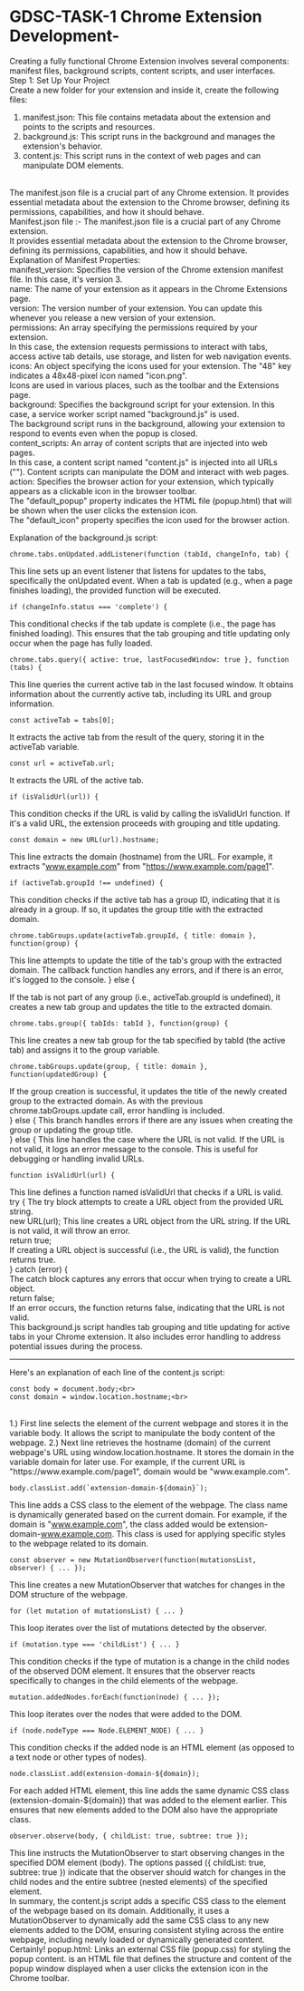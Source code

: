 # GDSC-TASK-1 Chrome Extension Development- 
Creating a fully functional Chrome Extension involves several components: manifest files, background scripts, content scripts, and user interfaces. <br>
Step 1: Set Up Your Project<br>
Create a new folder for your extension and inside it, create the following files:

1. manifest.json: This file contains metadata about the extension and points to the scripts and resources.
2. background.js: This script runs in the background and manages the extension's behavior.
3. content.js: This script runs in the context of web pages and can manipulate DOM elements.
<br>
The manifest.json file is a crucial part of any Chrome extension.
It provides essential metadata about the extension to the Chrome browser, defining its permissions, capabilities, and how it should behave.
<br>
Manifest.json file :-
The manifest.json file is a crucial part of any Chrome extension.<br>
It provides essential metadata about the extension to the Chrome browser, defining its permissions, capabilities, and how it should behave.<br>
Explanation of Manifest Properties:<br>
manifest_version: Specifies the version of the Chrome extension manifest file. In this case, it's version 3.<br>
name: The name of your extension as it appears in the Chrome Extensions page.<br>
version: The version number of your extension. You can update this whenever you release a new version of your extension.<br>
permissions: An array specifying the permissions required by your extension. <br>
In this case, the extension requests permissions to interact with tabs, access active tab details, use storage, and listen for web navigation events.<br>
icons: An object specifying the icons used for your extension. The "48" key indicates a 48x48-pixel icon named "icon.png". <br>
Icons are used in various places, such as the toolbar and the Extensions page.<br>
background: Specifies the background script for your extension. In this case, a service worker script named "background.js" is used. <br>
The background script runs in the background, allowing your extension to respond to events even when the popup is closed.<br>
content_scripts: An array of content scripts that are injected into web pages. <br>
In this case, a content script named "content.js" is injected into all URLs ("<all_urls>"). Content scripts can manipulate the DOM and interact with web pages.<br>
action: Specifies the browser action for your extension, which typically appears as a clickable icon in the browser toolbar. <br>
The "default_popup" property indicates the HTML file (popup.html) that will be shown when the user clicks the extension icon.<br> 
The "default_icon" property specifies the icon used for the browser action.<br>

Explanation of the background.js script:
```
chrome.tabs.onUpdated.addListener(function (tabId, changeInfo, tab) {
```
This line sets up an event listener that listens for updates to the tabs, specifically the onUpdated event. When a tab is updated (e.g., when a page finishes loading), the provided function will be executed.
```
if (changeInfo.status === 'complete') {
```
This conditional checks if the tab update is complete (i.e., the page has finished loading). 
This ensures that the tab grouping and title updating only occur when the page has fully loaded.
```
chrome.tabs.query({ active: true, lastFocusedWindow: true }, function (tabs) {
```
This line queries the current active tab in the last focused window. It obtains information about the currently active tab, including its URL and group information.
```
const activeTab = tabs[0];
```
It extracts the active tab from the result of the query, storing it in the activeTab variable.
```
const url = activeTab.url;
```
It extracts the URL of the active tab.
```
if (isValidUrl(url)) {
```
This condition checks if the URL is valid by calling the isValidUrl function. If it's a valid URL, the extension proceeds with grouping and title updating.
```
const domain = new URL(url).hostname;
```
This line extracts the domain (hostname) from the URL. For example, it extracts "www.example.com" from "https://www.example.com/page1".
```
if (activeTab.groupId !== undefined) {
```
This condition checks if the active tab has a group ID, indicating that it is already in a group. If so, it updates the group title with the extracted domain.
```
chrome.tabGroups.update(activeTab.groupId, { title: domain }, function(group) {
```
This line attempts to update the title of the tab's group with the extracted domain. The callback function handles any errors, and if there is an error, it's logged to the console.
} else {

If the tab is not part of any group (i.e., activeTab.groupId is undefined), it creates a new tab group and updates the title to the extracted domain.
```
chrome.tabs.group({ tabIds: tabId }, function(group) {
```
This line creates a new tab group for the tab specified by tabId (the active tab) and assigns it to the group variable.
```
chrome.tabGroups.update(group, { title: domain }, function(updatedGroup) {
```
If the group creation is successful, it updates the title of the newly created group to the extracted domain. As with the previous chrome.tabGroups.update call, error handling is included.<br>
} else {
This branch handles errors if there are any issues when creating the group or updating the group title.<br>
} else {
This line handles the case where the URL is not valid. If the URL is not valid, it logs an error message to the console. This is useful for debugging or handling invalid URLs.<br>
```
function isValidUrl(url) {
```
This line defines a function named isValidUrl that checks if a URL is valid.<br>
try {
The try block attempts to create a URL object from the provided URL string.<br>
new URL(url);
This line creates a URL object from the URL string. If the URL is not valid, it will throw an error.<br>
return true;<br>
If creating a URL object is successful (i.e., the URL is valid), the function returns true.<br>
} catch (error) {<br>
The catch block captures any errors that occur when trying to create a URL object.<br>
return false;<br>
If an error occurs, the function returns false, indicating that the URL is not valid.<br>
This background.js script handles tab grouping and title updating for active tabs in your Chrome extension. It also includes error handling to address potential issues during the process.<br>
***********************************************************************************************************************************************************************
Here's an explanation of each line of the content.js script:<br>
```
const body = document.body;<br>
const domain = window.location.hostname;<br>
```
<br>
1.) First line selects the <body> element of the current webpage and stores it in the variable body. 
It allows the script to manipulate the body content of the webpage.
2.) Next  line retrieves the hostname (domain) of the current webpage's URL using window.location.hostname. 
It stores the domain in the variable domain for later use. For example, if the current URL is "https://www.example.com/page1", domain would be "www.example.com".

```
body.classList.add(`extension-domain-${domain}`);
```
This line adds a CSS class to the <body> element of the webpage. 
The class name is dynamically generated based on the current domain. 
For example, if the domain is "www.example.com", the class added would be extension-domain-www.example.com. 
This class is used for applying specific styles to the webpage related to its domain.
```
const observer = new MutationObserver(function(mutationsList, observer) { ... });
```
This line creates a new MutationObserver that watches for changes in the DOM structure of the webpage.
```
for (let mutation of mutationsList) { ... }
```
This loop iterates over the list of mutations detected by the observer.
```
if (mutation.type === 'childList') { ... }
```
This condition checks if the type of mutation is a change in the child nodes of the observed DOM element. It ensures that the observer reacts specifically to changes in the child elements of the webpage.
```
mutation.addedNodes.forEach(function(node) { ... });
```
This loop iterates over the nodes that were added to the DOM.
```
if (node.nodeType === Node.ELEMENT_NODE) { ... }
```
This condition checks if the added node is an HTML element (as opposed to a text node or other types of nodes).
```
node.classList.add(extension-domain-${domain});
```
For each added HTML element, this line adds the same dynamic CSS class (extension-domain-${domain}) that was added to the <body> element earlier. 
This ensures that new elements added to the DOM also have the appropriate class.

```
observer.observe(body, { childList: true, subtree: true });
```
This line instructs the MutationObserver to start observing changes in the specified DOM element (body). 
The options passed ({ childList: true, subtree: true }) indicate that the observer should watch for changes in the child nodes and 
the entire subtree (nested elements) of the specified element.
<br>
In summary, the content.js script adds a specific CSS class to the <body> element of the webpage based on its domain. 
Additionally, it uses a MutationObserver to dynamically add the same CSS class to any new elements added to the DOM, ensuring consistent 
styling across the entire webpage, including newly loaded or dynamically generated content.
<br>
Certainly! popup.html<link rel="stylesheet" href="popup.css">: 
Links an external CSS file (popup.css) for styling the popup content. is an HTML file that defines the structure and content of the popup window displayed
when a user clicks the extension icon in the Chrome toolbar. 



